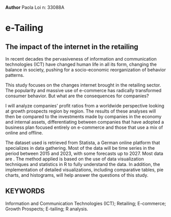 **Author** 
Paola Loi  n: 33088A
# e-Tailing
## The impact of the internet in the retailing

In recent decades the pervasiveness of information and communication technologies (ICT) have changed human life in all its form, changing the balance in society, pushing for a socio-economic reorganization of behavior patterns.


This study focuses on the changes internet brought in the retailing sector. The popularity and massive use of e-commerce has radically transformed consumer behavior. But what are the consequences for companies? 


I will analyze companies' profit ratios from a worldwide perspective looking at growth prospects region by region. The results of these analyses will then be compared to the investments made by companies in the economy and internal assets, differentiating between companies that have adopted a business plan focused entirely on e-commerce and those that use a mix of online and offline. 


The dataset used is retrieved from Statista, a German online platform that specializes in data gathering. Most of the data will be time series in the period between 2015 and 2023, with some forecasts up to 2027. Most data are . The method applied is based on the use of data visualization techniques and statistics in R to fully understand the data. In addition, the implementation of detailed visualizations, including comparative tables, pie charts, and histograms, will help answer the questions of this study.



## KEYWORDS 
Information and Communication Technologies (ICT); Retailing; E-commerce; Growth Prospects; E-tailing; R analysis. 
